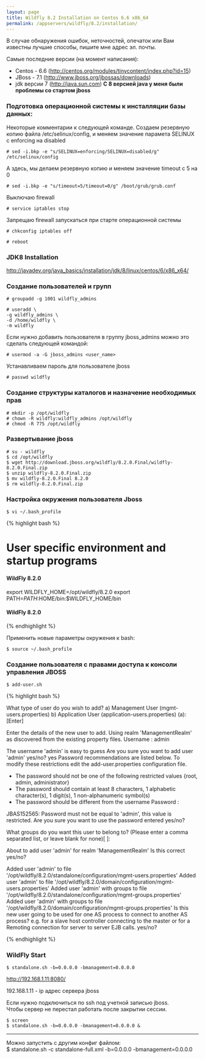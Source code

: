 ```yaml
---
layout: page
title: Wildfly 8.2 Installation on Centos 6.6 x86_64
permalink: /appservers/wildfly/8.2/installation/
---
```


В случае обнаружения ошибок, неточностей, опечаток или Вам известны лучшие способы, пишите мне адрес эл. почты.  


Самые последние версии (на момент написания):  


* Centos - 6.6 (http://centos.org/modules/tinycontent/index.php?id=15)
* JBoss - 7.1 (http://www.jboss.org/jbossas/downloads)
* jdk версии 7  (http://java.sun.com) **С 8 версией java у меня были проблемы со стартом jboss**


### Подготовка операционной системы к инсталляции базы данных:

Некоторые комментарии к следующей команде. Создаем резервную копию файла /etc/selinux/config, и меняем значение парамета SELINUX с enforcing на disabled

    # sed -i.bkp -e "s/SELINUX=enforcing/SELINUX=disabled/g" /etc/selinux/config

А здесь, мы делаем резервную копию и меняем значение timeout с 5 на 0

    # sed -i.bkp -e "s/timeout=5/timeout=0/g" /boot/grub/grub.conf

Выключаю firewall

    # service iptables stop

Запрещаю firewall запускаться при старте операционной системы

    # chkconfig iptables off

    # reboot


### JDK8 Installation

http://javadev.org/java_basics/installation/jdk/8/linux/centos/6/x86_x64/


### Создание пользователей и групп

    # groupadd -g 1001 wildfly_admins

    # useradd \
    -g wildfly_admins \
    -d /home/wildfly \
    -m wildfly


Если нужно добавить пользователя в группу jboss_admins можно это сделать следующей командой:

    # usermod -a -G jboss_admins <user_name>

Устанавливаем пароль для пользователе jboss

    # passwd wildfly


### Создание структуры каталогов и назначение необходимых прав

    # mkdir -p /opt/wildfly
    # chown -R wildfly:wildfly_admins /opt/wildfly
    # chmod -R 775 /opt/wildfly


### Развертывание jboss

    # su - wildfly
    $ cd /opt/wildfly
    $ wget http://download.jboss.org/wildfly/8.2.0.Final/wildfly-8.2.0.Final.zip
    $ unzip wildfly-8.2.0.Final.zip
    $ mv wildfly-8.2.0.Final 8.2.0
    $ rm wildfly-8.2.0.Final.zip


### Настройка окружения пользователя Jboss

    $ vi ~/.bash_profile

{% highlight bash %}

# User specific environment and startup programs

#### WildFly 8.2.0 ##################

export WILDFLY_HOME=/opt/wildfly/8.2.0
export PATH=$PATH:$HOME/bin:$WILDFLY_HOME/bin

#### WildFly 8.2.0 ##################

{% endhighlight %}



Применить новые параметры окружения к bash:

    $ source ~/.bash_profile


### Создание пользователя с правами доступа к консоли управления JBOSS

    $ add-user.sh

{% highlight bash %}

What type of user do you wish to add?
 a) Management User (mgmt-users.properties)
 b) Application User (application-users.properties)
(a): [Enter]


Enter the details of the new user to add.
Using realm 'ManagementRealm' as discovered from the existing property files.
Username : admin

The username 'admin' is easy to guess
Are you sure you want to add user 'admin' yes/no? yes
Password recommendations are listed below. To modify these restrictions edit the add-user.properties configuration file.
 - The password should not be one of the following restricted values {root, admin, administrator}
 - The password should contain at least 8 characters, 1 alphabetic character(s), 1 digit(s), 1 non-alphanumeric symbol(s)
 - The password should be different from the username
Password :

JBAS152565: Password must not be equal to 'admin', this value is restricted.
Are you sure you want to use the password entered yes/no?


What groups do you want this user to belong to? (Please enter a comma separated list, or leave blank for none)[  ]:


About to add user 'admin' for realm 'ManagementRealm'
Is this correct yes/no?

Added user 'admin' to file '/opt/wildfly/8.2.0/standalone/configuration/mgmt-users.properties'
Added user 'admin' to file '/opt/wildfly/8.2.0/domain/configuration/mgmt-users.properties'
Added user 'admin' with groups  to file '/opt/wildfly/8.2.0/standalone/configuration/mgmt-groups.properties'
Added user 'admin' with groups  to file '/opt/wildfly/8.2.0/domain/configuration/mgmt-groups.properties'
Is this new user going to be used for one AS process to connect to another AS process?
e.g. for a slave host controller connecting to the master or for a Remoting connection for server to server EJB calls.
yes/no?


{% endhighlight %}



### WildFly Start

    $ standalone.sh -b=0.0.0.0 -bmanagement=0.0.0.0

http://192.168.1.11:8080/  

192.168.1.11 - ip адрес сервера jboss


Если нужно подключиться по ssh под учетной записью jboss.  
Чтобы сервер не перестал работать после закрытии сессии.

    $ screen
    $ standalone.sh -b=0.0.0.0 -bmanagement=0.0.0.0 &



____


Можно запустить с другим конфиг файлом:  
$ standalone.sh -c standalone-full.xml -b=0.0.0.0 -bmanagement=0.0.0.0
